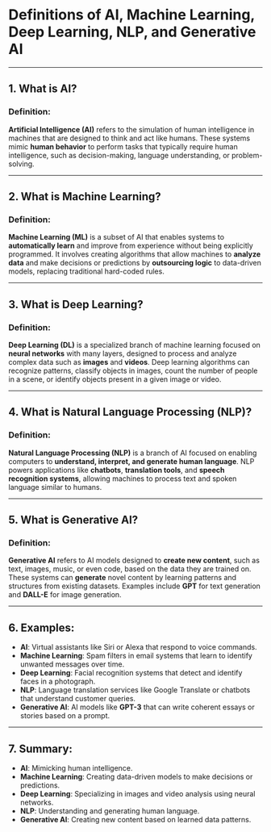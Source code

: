 # **Definitions of AI, Machine Learning, Deep Learning, NLP, and Generative AI**

---

## **1. What is AI?**

### **Definition**:
**Artificial Intelligence (AI)** refers to the simulation of human intelligence in machines that are designed to think and act like humans. These systems mimic **human behavior** to perform tasks that typically require human intelligence, such as decision-making, language understanding, or problem-solving.

---

## **2. What is Machine Learning?**

### **Definition**:
**Machine Learning (ML)** is a subset of AI that enables systems to **automatically learn** and improve from experience without being explicitly programmed. It involves creating algorithms that allow machines to **analyze data** and make decisions or predictions by **outsourcing logic** to data-driven models, replacing traditional hard-coded rules.

---

## **3. What is Deep Learning?**

### **Definition**:
**Deep Learning (DL)** is a specialized branch of machine learning focused on **neural networks** with many layers, designed to process and analyze complex data such as **images** and **videos**. Deep learning algorithms can recognize patterns, classify objects in images, count the number of people in a scene, or identify objects present in a given image or video.

---

## **4. What is Natural Language Processing (NLP)?**

### **Definition**:
**Natural Language Processing (NLP)** is a branch of AI focused on enabling computers to **understand, interpret, and generate human language**. NLP powers applications like **chatbots**, **translation tools**, and **speech recognition systems**, allowing machines to process text and spoken language similar to humans.

---

## **5. What is Generative AI?**

### **Definition**:
**Generative AI** refers to AI models designed to **create new content**, such as text, images, music, or even code, based on the data they are trained on. These systems can **generate** novel content by learning patterns and structures from existing datasets. Examples include **GPT** for text generation and **DALL-E** for image generation.

---

## **6. Examples**:

- **AI**: Virtual assistants like Siri or Alexa that respond to voice commands.
- **Machine Learning**: Spam filters in email systems that learn to identify unwanted messages over time.
- **Deep Learning**: Facial recognition systems that detect and identify faces in a photograph.
- **NLP**: Language translation services like Google Translate or chatbots that understand customer queries.
- **Generative AI**: AI models like **GPT-3** that can write coherent essays or stories based on a prompt.

---

## **7. Summary**:

- **AI**: Mimicking human intelligence.
- **Machine Learning**: Creating data-driven models to make decisions or predictions.
- **Deep Learning**: Specializing in images and video analysis using neural networks.
- **NLP**: Understanding and generating human language.
- **Generative AI**: Creating new content based on learned data patterns.